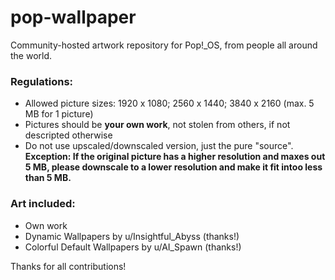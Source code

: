 # pop-wallpaper
Community-hosted artwork repository for Pop!_OS, from people all around the world.

### Regulations:

- Allowed picture sizes: 1920 x 1080; 2560 x 1440; 3840 x 2160 (max. 5 MB for 1 picture)
- Pictures should be **your own work**, not stolen from others, if not descripted otherwise
- Do not use upscaled/downscaled version, just the pure "source". **Exception: If the original picture has a higher resolution and maxes out 5 MB, please downscale to a lower resolution and make it fit intoo less than 5 MB.**

### Art included:

- Own work
- Dynamic Wallpapers by u/Insightful_Abyss (thanks!)
- Colorful Default Wallpapers by u/AI_Spawn (thanks!)

Thanks for all contributions!
